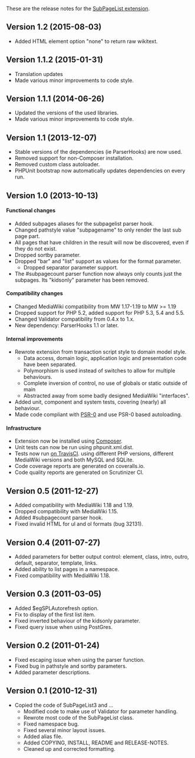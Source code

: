 These are the release notes for the [SubPageList extension](../README.md).

## Version 1.2 (2015-08-03)
* Added HTML element option "none" to return raw wikitext.

## Version 1.1.2 (2015-01-31)

* Translation updates
* Made various minor improvements to code style.

## Version 1.1.1 (2014-06-26)

* Updated the versions of the used libraries.
* Made various minor improvements to code style.

## Version 1.1 (2013-12-07)

* Stable versions of the dependencies (ie ParserHooks) are now used.
* Removed support for non-Composer installation.
* Removed custom class autoloader.
* PHPUnit bootstrap now automatically updates dependencies on every run.

## Version 1.0 (2013-10-13)

#### Functional changes

* Added subpages aliases for the subpagelist parser hook.
* Changed pathstyle value "subpagename" to only render the last sub page part.
* All pages that have children in the result will now be discovered, even if they do not exist.
* Dropped sortby parameter.
* Dropped "bar" and "list" support as values for the format parameter.
    * Dropped separator parameter support.
* The #subpagecount parser function now always only counts just the subpages.
Its "kidsonly" parameter has been removed.

#### Compatibility changes

* Changed MediaWiki compatibility from MW 1.17-1.19 to MW >= 1.19
* Dropped support for PHP 5.2, added support for PHP 5.3, 5.4 and 5.5.
* Changed Validator compatibility from 0.4.x to 1.x.
* New dependency: ParserHooks 1.1 or later.

#### Internal improvements

* Rewrote extension from transaction script style to domain model style.
    * Data access, domain logic, application logic and presentation code have been separated.
    * Polymorphism is used instead of switches to allow for multiple behaviours.
    * Complete inversion of control, no use of globals or static outside of main
    * Abstracted away from some badly designed MediaWiki "interfaces".
* Added unit, component and system tests, covering (nearly) all behaviour.
* Made code compliant with
[PSR-0](https://github.com/php-fig/fig-standards/blob/master/accepted/PSR-0.md)
and use PSR-0 based autoloading.

#### Infrastructure

* Extension now be installed using [Composer](http://getcomposer.org).
* Unit tests can now be run using phpunit.xml.dist.
* Tests now run [on TravisCI](https://travis-ci.org/JeroenDeDauw/SubPageList).
using different PHP versions, different MediaWiki versions and both MySQL and SQLite.
* Code coverage reports are generated on coveralls.io.
* Code quality reports are generated on Scrutinizer CI.

## Version 0.5 (2011-12-27)

* Added compatibility with MediaWiki 1.18 and 1.19.
* Dropped compatibility with MediaWiki 1.15.
* Added #subpagecount parser hook.
* Fixed invalid HTML for ul and ol formats (bug 32131).

## Version 0.4 (2011-07-27)

* Added parameters for better output control: element, class, intro,
  outro, default, separator, template, links.
* Added ability to list pages in a namespace.
* Fixed compatibility with MediaWiki 1.18.

## Version 0.3 (2011-03-05)

* Added $egSPLAutorefresh option.
* Fix to display of the first list item.
* Fixed inverted behaviour of the kidsonly parameter.
* Fixed query issue when using PostGres.

## Version 0.2 (2011-01-24)

* Fixed escaping issue when using the parser function.
* Fixed bug in pathstyle and sortby parameters.
* Added parameter descriptions.

## Version 0.1 (2010-12-31)

* Copied the code of SubPageList3 and ...
    * Modified code to make use of Validator for parameter handling.
    * Rewrote most code of the SubPageList class.
    * Fixed namespace bug.
    * Fixed several minor layout issues.
    * Added alias file.
    * Added COPYING, INSTALL, README and RELEASE-NOTES.
    * Cleaned up and corrected formatting.
